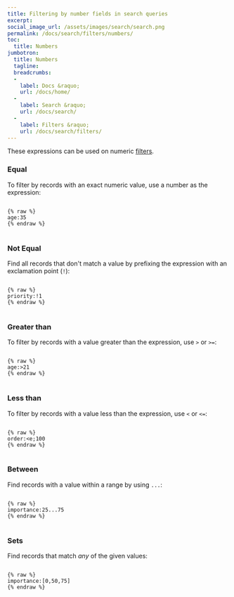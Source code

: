 ```yaml
---
title: Filtering by number fields in search queries
excerpt:
social_image_url: /assets/images/search/search.png
permalink: /docs/search/filters/numbers/
toc:
  title: Numbers
jumbotron:
  title: Numbers
  tagline: 
  breadcrumbs:
  -
    label: Docs &raquo;
    url: /docs/home/
  -
    label: Search &raquo;
    url: /docs/search/
  -
    label: Filters &raquo;
    url: /docs/search/filters/
---
```


These expressions can be used on numeric [filters](/docs/search/filters/).

### Equal

To filter by records with an exact numeric value, use a number as the expression:

<pre>
<code class="language-cerb">
{% raw %}
age:35
{% endraw %}
</code>
</pre>

### Not Equal

Find all records that don't match a value by prefixing the expression with an exclamation point (`!`):

<pre>
<code class="language-cerb">
{% raw %}
priority:!1
{% endraw %}
</code>
</pre>

### Greater than

To filter by records with a value greater than the expression, use `>` or `>=`:

<pre>
<code class="language-cerb">
{% raw %}
age:&gt;21
{% endraw %}
</code>
</pre>

### Less than

To filter by records with a value less than the expression, use `<` or `<=`:

<pre>
<code class="language-cerb">
{% raw %}
order:&lte;100
{% endraw %}
</code>
</pre>

### Between

Find records with a value within a range by using `...`:

<pre>
<code class="language-cerb">
{% raw %}
importance:25...75
{% endraw %}
</code>
</pre>

### Sets

Find records that match _any_ of the given values:

<pre>
<code class="language-cerb">
{% raw %}
importance:[0,50,75]
{% endraw %}
</code>
</pre>
